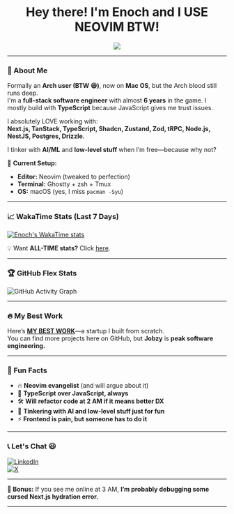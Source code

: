 <h1 align="center">Hey there! I'm Enoch and I USE NEOVIM BTW!</h1>

<p align="center">
  <img src="https://readme-typing-svg.herokuapp.com?font=JetBrains+Mono&size=22&duration=3000&color=F75C7E&center=true&vCenter=true&width=500&height=30&lines=I+code+at+2+AM;TypeScript+over+JavaScript;+AI+is+cool+but+frontend+is+hell;Next.js+is+GOATED;Neovim+over+everything" />
</p>

---

### 🚀 About Me  
Formally an **Arch user (BTW 😆)**, now on **Mac OS**, but the Arch blood still runs deep.  
I'm a **full-stack software engineer** with almost **6 years** in the game. I mostly build with **TypeScript** because JavaScript gives me trust issues.  

I absolutely LOVE working with:  
**Next.js, TanStack, TypeScript, Shadcn, Zustand, Zod, tRPC, Node.js, NestJS, Postgres, Drizzle.**  

I tinker with **AI/ML** and **low-level stuff** when I’m free—because why not?  

🔧 **Current Setup:**  
- **Editor:** Neovim (tweaked to perfection)  
- **Terminal:** Ghostty + zsh + Tmux  
- **OS:** macOS (yes, I miss `pacman -Syu`)  

---

### 📈 WakaTime Stats (Last 7 Days)  
[![Enoch's WakaTime stats](https://github-readme-stats.vercel.app/api/wakatime?username=enkambale&theme=dark&layout=compact&custom_title=WakaTime%20Stats%20(Last%207%20Days))](https://github.com/anuraghazra/github-readme-stats)  

💡 Want **ALL-TIME stats?** Click [here](https://wakatime.com/@enkambale).  

---

### 🏆 GitHub Flex Stats  
![GitHub Activity Graph](https://github-readme-activity-graph.vercel.app/graph?username=camballe&theme=github-dark)  

---

### 🔥 My Best Work  
Here’s **<a href="https://talent.jobzy.africa">MY BEST WORK</a>**—a startup I built from scratch.  
You can find more projects here on GitHub, but **Jobzy** is **peak software engineering.**  

---

### 🎯 Fun Facts  
- 🔥 **Neovim evangelist** (and will argue about it)  
- 🚀 **TypeScript over JavaScript, always**  
- 🛠 **Will refactor code at 2 AM if it means better DX**  
- 🤖 **Tinkering with AI and low-level stuff just for fun**  
- ⚡ **Frontend is pain, but someone has to do it**  

---

### 📞 Let's Chat 😃  
[![LinkedIn](https://img.shields.io/badge/LinkedIn-%230077B5.svg?logo=linkedin&logoColor=white)](https://linkedin.com/in/enochkambale)  
[![X](https://img.shields.io/badge/X-black.svg?logo=X&logoColor=white)](https://x.com/enkambale)  

---

**🔮 Bonus:** If you see me online at 3 AM, **I’m probably debugging some cursed Next.js hydration error.**  

---

<!---![](https://github-readme-streak-stats.herokuapp.com/?user=camballe&theme=dark&hide_border=false) <br/>-->
